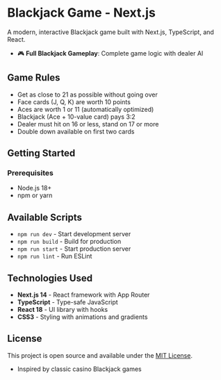 # Blackjack Game - Next.js

A modern, interactive Blackjack game built with Next.js, TypeScript, and React.

- 🎮 **Full Blackjack Gameplay**: Complete game logic with dealer AI

## Game Rules

- Get as close to 21 as possible without going over
- Face cards (J, Q, K) are worth 10 points
- Aces are worth 1 or 11 (automatically optimized)
- Blackjack (Ace + 10-value card) pays 3:2
- Dealer must hit on 16 or less, stand on 17 or more
- Double down available on first two cards

## Getting Started

### Prerequisites

- Node.js 18+ 
- npm or yarn


## Available Scripts

- `npm run dev` - Start development server
- `npm run build` - Build for production
- `npm run start` - Start production server
- `npm run lint` - Run ESLint



## Technologies Used

- **Next.js 14** - React framework with App Router
- **TypeScript** - Type-safe JavaScript
- **React 18** - UI library with hooks
- **CSS3** - Styling with animations and gradients


## License

This project is open source and available under the [MIT License](LICENSE).


- Inspired by classic casino Blackjack games 